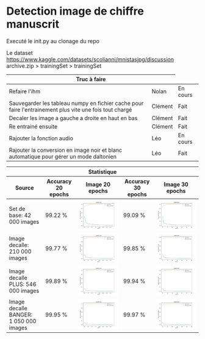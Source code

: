 # Detection image de chiffre manuscrit

Executé le init.py au clonage du repo

Le dataset <https://www.kaggle.com/datasets/scolianni/mnistasjpg/discussion>
archive.zip > trainingSet > trainingSet

<table>
    <thead>
        <tr>
            <th colspan="2">Truc à faire</th>
        </tr>
    </thead>
    <tbody>
        <tr>
            <td>Refaire l'ihm</td>
            <td>Nolan</td>
            <td>En cours</td>
        </tr>
        <tr>
            <td>Sauvegarder les tableau numpy en fichier cache pour faire l'entrainement plus vite une fois tout chargé</td>
            <td>Clément</td>
            <td>Fait</td>
        </tr>
        <tr>
            <td>Decaler les image a gauche a droite en haut en bas</td>
            <td>Clément</td>
            <td>Fait</td>
        </tr>
        <tr>
            <td>Re entrainé ensuite</td>
            <td>Clément</td>
            <td>Fait</td>
        </tr>
        <tr>
            <td>Rajouter la fonction audio</td>
            <td>Léo</td>
            <td>En cours</td>
        </tr>
        <tr>
            <td>Rajouter la conversion en image noir et blanc automatique pour gérer un mode daltonien</td>
            <td>Léo</td>
            <td>Fait</td>
        </tr>
    </tbody>
</table>

<table>
    <thead>
        <tr>
            <th colspan="5">Statistique</th>
        </tr>
        <tr>
            <th>Source</th>
            <th>Accuracy 20 epochs</th>
            <th>Image 20 epochs</th>
            <th>Accuracy 30 epochs</th>
            <th>Image 30 epochs</th>
        </tr>
    </thead>
    <tbody>
        <tr>
            <td>Set de base: 42 000 images</td>
            <td>99.22 %</td>
            <td><img src="stat/model_loss_accuracy_base_20.png"></th>
            <td>99.09 %</td>
            <td><img src="stat/model_loss_accuracy_base_30.png"></th>
        </tr>
        <tr>
            <td>Image decalle: 210 000 images</td>
            <td>99.77 %</td>
            <td><img src="stat/model_loss_accuracy_decalle_20.png"></th>
            <td>99.85 %</td>
            <td><img src="stat/model_loss_accuracy_decalle_30.png"></th>
        </tr>
        <tr>
            <td>Image decalle PLUS: 546 000 images</td>
            <td>99.89 %</td>
            <td><img src="stat/model_loss_accuracy_decalle_plus_20.png"></th>
            <td>99.94 %</td>
            <td><img src="stat/model_loss_accuracy_decalle_plus_30.png"></th>
        </tr>
        <tr>
            <td>Image decalle BANGER: 1 050 000 images</td>
            <td>99.95 %</td>
            <td><img src="stat/model_loss_accuracy_decalle_banger_20.png"></th>
            <td>99.97 %</td>
            <td><img src="stat/model_loss_accuracy_decalle_banger_30.png"></th>
        </tr>
    </tbody>
</table>
